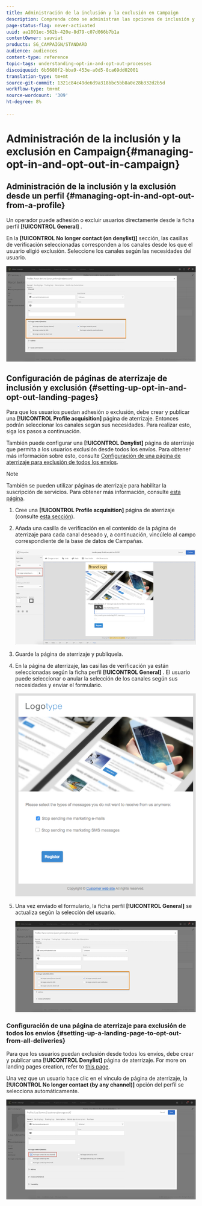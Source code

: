 ```yaml
---
title: Administración de la inclusión y la exclusión en Campaign
description: Comprenda cómo se administran las opciones de inclusión y exclusión en Adobe Campaign.
page-status-flag: never-activated
uuid: aa1801ec-562b-420e-8d79-c07d066b7b1a
contentOwner: sauviat
products: SG_CAMPAIGN/STANDARD
audience: audiences
content-type: reference
topic-tags: understanding-opt-in-and-opt-out-processes
discoiquuid: 6b5680f2-bba9-453e-a0d5-8ca69dd02001
translation-type: tm+mt
source-git-commit: 1321c84c49de6d9a318bbc5bb8a0e28b332d2b5d
workflow-type: tm+mt
source-wordcount: '309'
ht-degree: 8%

---
```



# Administración de la inclusión y la exclusión en Campaign{#managing-opt-in-and-opt-out-in-campaign}

## Administración de la inclusión y la exclusión desde un perfil {#managing-opt-in-and-opt-out-from-a-profile}

Un operador puede adhesión o excluir usuarios directamente desde la ficha perfil **[!UICONTROL General]** .

En la **[!UICONTROL No longer contact (on denylist)]** sección, las casillas de verificación seleccionadas corresponden a los canales desde los que el usuario eligió exclusión. Seleccione los canales según las necesidades del usuario.

![](assets/optin_landingpage_3.png)

## Configuración de páginas de aterrizaje de inclusión y exclusión {#setting-up-opt-in-and-opt-out-landing-pages}

Para que los usuarios puedan adhesión o exclusión, debe crear y publicar una **[!UICONTROL Profile acquisition]** página de aterrizaje. Entonces podrán seleccionar los canales según sus necesidades. Para realizar esto, siga los pasos a continuación.

También puede configurar una **[!UICONTROL Denylist]** página de aterrizaje que permita a los usuarios exclusión desde todos los envíos. Para obtener más información sobre esto, consulte [Configuración de una página de aterrizaje para exclusión de todos los envíos](#setting-up-a-landing-page-to-opt-out-from-all-deliveries).

>[!NOTE]
>
>También se pueden utilizar páginas de aterrizaje para habilitar la suscripción de servicios. Para obtener más información, consulte [esta página](../../channels/using/configuring-landing-page.md#linking-a-landing-page-to-a-service).

1. Cree una **[!UICONTROL Profile acquisition]** página de aterrizaje (consulte [esta sección](../../channels/using/getting-started-with-landing-pages.md)).
1. Añada una casilla de verificación en el contenido de la página de aterrizaje para cada canal deseado y, a continuación, vincúlelo al campo correspondiente de la base de datos de Campañas.

   ![](assets/optin_landingpage_1.png)

1. Guarde la página de aterrizaje y publíquela.
1. En la página de aterrizaje, las casillas de verificación ya están seleccionadas según la ficha perfil **[!UICONTROL General]** . El usuario puede seleccionar o anular la selección de los canales según sus necesidades y enviar el formulario.

   ![](assets/optin_landingpage_2.png)

1. Una vez enviado el formulario, la ficha perfil **[!UICONTROL General]** se actualiza según la selección del usuario.

   ![](assets/optin_landingpage_3.png)

### Configuración de una página de aterrizaje para exclusión de todos los envíos {#setting-up-a-landing-page-to-opt-out-from-all-deliveries}

Para que los usuarios puedan exclusión desde todos los envíos, debe crear y publicar una **[!UICONTROL Denylist]** página de aterrizaje. For more on landing pages creation, refer to [this page](../../channels/using/getting-started-with-landing-pages.md).

Una vez que un usuario hace clic en el vínculo de página de aterrizaje, la **[!UICONTROL No longer contact (by any channel)]** opción del perfil se selecciona automáticamente.

![](assets/blocklisting_allchannels.png)

